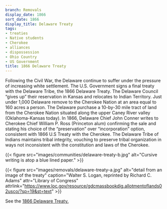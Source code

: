 ```yaml
---
branch: Removals
display_date: 1866
sort_date: 1866
display_title: Delaware Treaty
tags:
- treaties
- Native students
- Cherokee
- alliances
- dispossession
- Ohio Country
- US Government
title: 1866 Delaware Treaty
---
```


Following the Civil War, the Delaware continue to suffer under the pressure of increasing white settlement. The U.S. Government signs a final treaty with the Delaware Tribe, the 1866 Delaware Treaty. The Delaware Council “gives up” their reservation in Kansas and relocates to Indian Territory. Just under 1,000 Delaware remove to the Cherokee Nation at an area equal to 160 acres a person.
The Delaware purchase a 10-by-30 mile tract of land from the Cherokee Nation situated along the upper Caney River valley (Oklahoma-Kansas today). In 1866, Delaware Chief John Conner writes to Cherokee Chief William P. Ross (Princeton alum) confirming the sale and stating his choice of the “preservation” over “incorporation” option, consistent with 1866 U.S Treaty with the Cherokee. The Delaware Tribe of Indians maintains tribal integrity, vouching to preserve tribal organization in ways not inconsistent with the constitution and laws of the Cherokee.

{{< figure src="images/communities/delaware-treaty-b.jpg" alt="Cursive writing is atop a blue lined paper." >}}

{{< figure src="images/removals/delaware-treaty-a.jpg" alt="detail from an image of the treaty" caption="Walter S. Logan, reprinted by Richard C. Adams" attr="Library of Congress" attrlink="https://www.loc.gov/resource/gdcmassbookdig.allotmentoflands02usco/?sp=19&st=text" >}}

See the [1866 Delaware Treaty.](https://catalog.archives.gov/id/179009052?objectPage=2)

